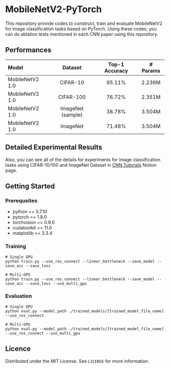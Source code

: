 # MobileNetV2-PyTorch

This repository provide codes to construct, train and evaluate MobileNetV2 for image classification tasks based on PyTorch. Using these codes, you can do ablation tests mentioned in each CNN paper using this repository.

## Performances

| Model | Dataset | Top-1 Accuracy | # Params |
|:-|:-:|:-:|:-:|
| MobileNetV2 1.0 | CIFAR-10 | 95.11% | 2.236M |
| MobileNetV2 1.0 | CIFAR-100 | 76.72% | 2.351M |
| MobileNetV2 1.0 | ImageNet (sample) | 38.78% | 3.504M |
| MobileNetV2 1.0 | ImageNet | 71.48% | 3.504M |

## Detailed Experimental Results

Also, you can see all of the details for experiments for image classification tasks using CIFAR-10/100 and ImageNet Dataset in [CNN Tutorials](https://www.notion.so/CNN-Tutorial-ddd78f6c58274959a875f12680758465) Notion page.

## Getting Started

### Prerequsites

- python == 3.7.10
- pytorch == 1.8.0
- torchvision == 0.9.0
- cudatoolkit == 11.0
- matplotlib == 3.3.4

### Training

```shell
# Single GPU
python train.py --use_res_connect --linear_bottleneck --save_model --save_acc --save_loss

# Multi-GPU
python train.py --use_res_connect --linear_bottleneck --save_model --save_acc --save_loss --use_multi_gpu
```

### Evaluation

```shell
# Single GPU
python eval.py --model_path ./trained_models/[trained_model_file_name] --use_res_connect

# Multi-GPU
python eval.py --model_path ./trained_models/[trained_model_file_name] --use_res_connect --use_multi_gpu
```

## Licence

Distributed under the MIT License. See `LICENSE` for more information.
